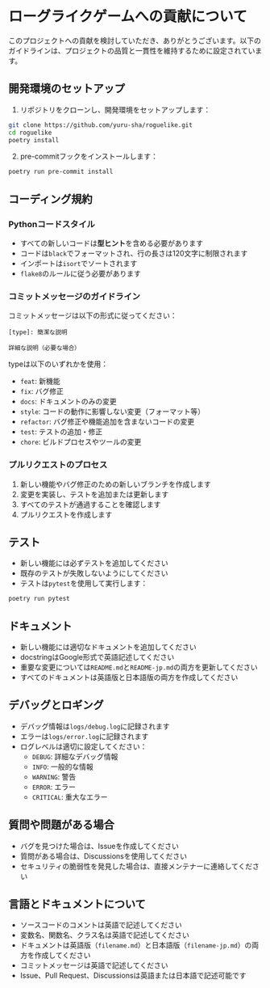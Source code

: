 # ローグライクゲームへの貢献について

このプロジェクトへの貢献を検討していただき、ありがとうございます。以下のガイドラインは、プロジェクトの品質と一貫性を維持するために設定されています。

## 開発環境のセットアップ

1. リポジトリをクローンし、開発環境をセットアップします：

```bash
git clone https://github.com/yuru-sha/roguelike.git
cd roguelike
poetry install
```

2. pre-commitフックをインストールします：

```bash
poetry run pre-commit install
```

## コーディング規約

### Pythonコードスタイル

- すべての新しいコードは**型ヒント**を含める必要があります
- コードは`black`でフォーマットされ、行の長さは120文字に制限されます
- インポートは`isort`でソートされます
- `flake8`のルールに従う必要があります

### コミットメッセージのガイドライン

コミットメッセージは以下の形式に従ってください：

```
[type]: 簡潔な説明

詳細な説明（必要な場合）
```

typeは以下のいずれかを使用：
- `feat`: 新機能
- `fix`: バグ修正
- `docs`: ドキュメントのみの変更
- `style`: コードの動作に影響しない変更（フォーマット等）
- `refactor`: バグ修正や機能追加を含まないコードの変更
- `test`: テストの追加・修正
- `chore`: ビルドプロセスやツールの変更

### プルリクエストのプロセス

1. 新しい機能やバグ修正のための新しいブランチを作成します
2. 変更を実装し、テストを追加または更新します
3. すべてのテストが通過することを確認します
4. プルリクエストを作成します

## テスト

- 新しい機能には必ずテストを追加してください
- 既存のテストが失敗しないようにしてください
- テストは`pytest`を使用して実行します：

```bash
poetry run pytest
```

## ドキュメント

- 新しい機能には適切なドキュメントを追加してください
- docstringはGoogle形式で英語記述してください
- 重要な変更については`README.md`と`README-jp.md`の両方を更新してください
- すべてのドキュメントは英語版と日本語版の両方を作成してください

## デバッグとロギング

- デバッグ情報は`logs/debug.log`に記録されます
- エラーは`logs/error.log`に記録されます
- ログレベルは適切に設定してください：
  - `DEBUG`: 詳細なデバッグ情報
  - `INFO`: 一般的な情報
  - `WARNING`: 警告
  - `ERROR`: エラー
  - `CRITICAL`: 重大なエラー

## 質問や問題がある場合

- バグを見つけた場合は、Issueを作成してください
- 質問がある場合は、Discussionsを使用してください
- セキュリティの脆弱性を発見した場合は、直接メンテナーに連絡してください

## 言語とドキュメントについて

- ソースコードのコメントは英語で記述してください
- 変数名、関数名、クラス名は英語で記述してください
- ドキュメントは英語版（`filename.md`）と日本語版（`filename-jp.md`）の両方を作成してください
- コミットメッセージは英語で記述してください
- Issue、Pull Request、Discussionsは英語または日本語で記述可能です 